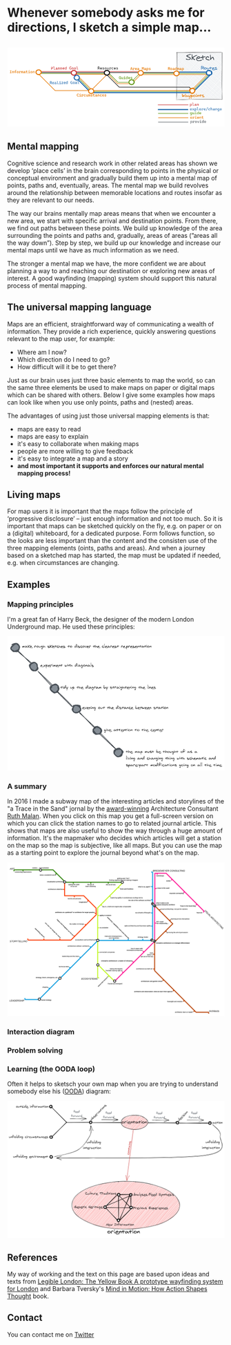 # Whenever somebody asks me for directions, I sketch a simple map...

![Sketched Navigation](images/SketchedNavigation.png)
---

## Mental mapping

Cognitive science and research work in other related areas has shown we develop ‘place cells’ in the brain corresponding to points in the physical or conceptual environment and gradually build them up into a mental map of points, paths and, eventually, areas. 
The mental map we build revolves around the relationship between memorable locations and routes insofar as they are relevant to our needs. 


The way our brains mentally map areas means that when we encounter a new area, we start with specific arrival and destination points. 
From there, we find out paths between these points. We build up knowledge of the area surrounding the points and paths and, gradually, areas of areas (”areas all the way down”). Step by step, we build up our knowledge and increase our mental maps until we have as much information as we need.

The stronger a mental map we have, the more confident we are about planning a way to and reaching our destination or exploring new areas of interest. A good wayfinding (mapping) system should support this natural process of mental mapping.

## The universal mapping language

Maps are an efficient, straightforward way of communicating a wealth of information. They provide a rich experience, quickly answering questions relevant to the map user, for example:

- Where am I now?
- Which direction do I need to go?
- How difficult will it be to get there?

Just as our brain uses just three basic elements to map the world, so can the same three elements be used to make maps on paper or digital maps which can be shared with others. Below I give some examples how maps can look like when you use only points, paths and (nested) areas.

The advantages of using just those universal mapping elements is that:

- maps are easy to read
- maps are easy to explain
- it's easy to collaborate when making maps
- people are more willing to give feedback
- it's easy to integrate a map and a story
- **and most important it supports and enforces our natural mental mapping process!**

## Living maps

For map users it is important that the maps follow the principle of ‘progressive disclosure’ – just enough information and
not too much. So it is important that maps can be sketched quickly on the fly, e.g. on paper or on a (digital) whiteboard, for a dedicated purpose. Form follows function, so the looks are less important than the content and the consisten use of the three mapping elements (oints, paths and areas). And when a journey based on a sketched map has started, the map must be updated if needed, e.g. when circumstances are changing.

## Examples

### Mapping principles

I'm a great fan of Harry Beck, the designer of the modern London Underground map. He used these principles:

![Subway map principles](images/Beck.png)

### A summary

In 2016 I made a subway map of the interesting articles and storylines of the  "a Trace in the Sand" jornal by the [award-winning](https://resources.sei.cmu.edu/news-events/events/northrop-award/recipients.cfm) Architecture Consultant [Ruth Malan](http://www.ruthmalan.com/). When you click on this map you get a full-screen version on which you can click the station names to go to related journal article. This shows that maps are also useful to show the way through a huge amount of information. It's the mapmaker who decides which articles will get a station on the map so the map is subjective, like all maps. But you can use the map as a starting point to explore the journal beyond what's on the map.

[![Ruth Malan's Journal](images/RuthMalanJournal.svg)](https://raw.githubusercontent.com/mapbakery/mapbakery.github.io/master/images/RuthMalanJournal.svg)

### Interaction diagram


### Problem solving

### Learning (the OODA loop)

Often it helps to sketsch your own map when you are trying to understand somebody else his ([OODA](https://en.wikipedia.org/wiki/OODA_loop#/media/File:OODA.Boyd.svg)) diagram:

![OODA sketch](images/OODAoriginal.png)


## References

My way of working and the text on this page are based upon ideas and texts from [Legible London: The Yellow Book A prototype wayfinding system for London](http://content.tfl.gov.uk/ll-yellow-book.pdf) and Barbara Tversky's [Mind in Motion: How Action Shapes Thought](https://www.skeptic.com/science-salon/mind-in-motion-how-action-shapes-thought/) book.


## Contact
You can contact me on [Twitter](https://twitter.com/mapbakery)

